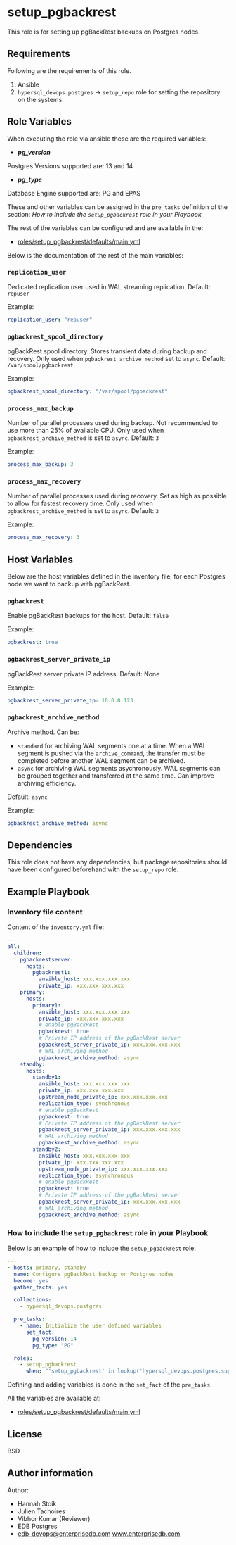 # setup_pgbackrest

This role is for setting up pgBackRest backups on Postgres nodes.

## Requirements

Following are the requirements of this role.

1. Ansible
2. `hypersql_devops.postgres` -> `setup_repo` role for setting the repository on
   the systems.

## Role Variables

When executing the role via ansible these are the required variables:

- **_pg_version_**

Postgres Versions supported are: 13 and 14

- **_pg_type_**

Database Engine supported are: PG and EPAS

These and other variables can be assigned in the `pre_tasks` definition of the
section: _How to include the `setup_pgbackrest` role in your Playbook_

The rest of the variables can be configured and are available in the:

- [roles/setup_pgbackrest/defaults/main.yml](./defaults/main.yml)

Below is the documentation of the rest of the main variables:

### `replication_user`

Dedicated replication user used in WAL streaming replication. Default: `repuser`

Example:

```yaml
replication_user: "repuser"
```

### `pgbackrest_spool_directory`

pgBackRest spool directory. Stores transient data during backup and recovery. Only used when `pgbackrest_archive_method` set to `async`. Default: `/var/spool/pgbackrest`

Example:

```yaml
pgbackrest_spool_directory: "/var/spool/pgbackrest"
```

### `process_max_backup`

Number of parallel processes used during backup. Not recommended to use more than 25% of available CPU. Only used when
`pgbackrest_archive_method` is set to `async`. Default: `3`

Example:

```yaml
process_max_backup: 3
```

### `process_max_recovery`

Number of parallel processes used during recovery. Set as high as possible to allow for fastest recovery time. Only used
when `pgbackrest_archive_method` is set to `async`. Default: `3`

Example:

```yaml
process_max_recovery: 3
```

## Host Variables

Below are the host variables defined in the inventory file, for each Postgres node we want to backup with pgBackRest.

### `pgbackrest`

Enable pgBackRest backups for the host. Default: `false`

Example:

```yaml
pgbackrest: true
```

### `pgbackrest_server_private_ip`

pgBackRest server private IP address. Default: None

Example:

```yaml
pgbackrest_server_private_ip: 10.0.0.123
```

### `pgbackrest_archive_method`

Archive method. Can be:

- `standard` for archiving WAL segments one at a time. When a WAL segment is pushed via the `archive_command`,
  the transfer must be completed before another WAL segment can be archived.
- `async` for archiving WAL segments asychronously. WAL segments can be grouped together and transferred at the same
  time. Can improve archiving efficiency.

Default: `async`

Example:

```yaml
pgbackrest_archive_method: async
```

## Dependencies

This role does not have any dependencies, but package repositories should have been
configured beforehand with the `setup_repo` role.

## Example Playbook

### Inventory file content

Content of the `inventory.yml` file:

```yaml
---
all:
  children:
    pgbackrestserver:
      hosts:
        pgbackrest1:
          ansible_host: xxx.xxx.xxx.xxx
          private_ip: xxx.xxx.xxx.xxx
    primary:
      hosts:
        primary1:
          ansible_host: xxx.xxx.xxx.xxx
          private_ip: xxx.xxx.xxx.xxx
          # enable pgBackRest
          pgbackrest: true
          # Private IP address of the pgBackRest server
          pgbackrest_server_private_ip: xxx.xxx.xxx.xxx
          # WAL archiving method
          pgbackrest_archive_method: async
    standby:
      hosts:
        standby1:
          ansible_host: xxx.xxx.xxx.xxx
          private_ip: xxx.xxx.xxx.xxx
          upstream_node_private_ip: xxx.xxx.xxx.xxx
          replication_type: synchronous
          # enable pgBackRest
          pgbackrest: true
          # Private IP address of the pgBackRest server
          pgbackrest_server_private_ip: xxx.xxx.xxx.xxx
          # WAL archiving method
          pgbackrest_archive_method: async
        standby2:
          ansible_host: xxx.xxx.xxx.xxx
          private_ip: xxx.xxx.xxx.xxx
          upstream_node_private_ip: xxx.xxx.xxx.xxx
          replication_type: asynchronous
          # enable pgBackRest
          pgbackrest: true
          # Private IP address of the pgBackRest server
          pgbackrest_server_private_ip: xxx.xxx.xxx.xxx
          # WAL archiving method
          pgbackrest_archive_method: async
```

### How to include the `setup_pgbackrest` role in your Playbook

Below is an example of how to include the `setup_pgbackrest` role:

```yaml
---
- hosts: primary, standby
  name: Configure pgBackRest backup on Postgres nodes
  become: yes
  gather_facts: yes

  collections:
    - hypersql_devops.postgres

  pre_tasks:
    - name: Initialize the user defined variables
      set_fact:
        pg_version: 14
        pg_type: "PG"

  roles:
    - setup_pgbackrest
      when: "'setup_pgbackrest' in lookup('hypersql_devops.postgres.supported_roles', wantlist=True)"
```

Defining and adding variables is done in the `set_fact` of the `pre_tasks`.

All the variables are available at:

- [roles/setup_pgbackrest/defaults/main.yml](./defaults/main.yml)

## License

BSD

## Author information

Author:

- Hannah Stoik
- Julien Tachoires
- Vibhor Kumar (Reviewer)
- EDB Postgres
- edb-devops@enterprisedb.com www.enterprisedb.com
